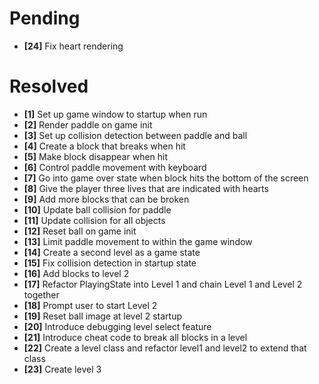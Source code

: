 # Pending #
- **[24]** Fix heart rendering 

# Resolved #

- **[1]** Set up game window to startup when run
- **[2]** Render paddle on game init
- **[3]** Set up collision detection between paddle and ball
- **[4]** Create a block that breaks when hit
- **[5]** Make block disappear when hit
- **[6]** Control paddle movement with keyboard
- **[7]** Go into game over state when block hits the bottom of the screen
- **[8]** Give the player three lives that are indicated with hearts
- **[9]** Add more blocks that can be broken
- **[10]** Update ball collision for paddle
- **[11]** Update collision for all objects 
- **[12]** Reset ball on game init
- **[13]** Limit paddle movement to within the game window
- **[14]** Create a second level as a game state
- **[15]** Fix collision detection in startup state
- **[16]** Add blocks to level 2 
- **[17]** Refactor PlayingState into Level 1 and chain Level 1 and Level 2 together
- **[18]** Prompt user to start Level 2
- **[19]** Reset ball image at level 2 startup
- **[20]** Introduce debugging level select feature
- **[21]** Introduce cheat code to break all blocks in a level
- **[22]** Create a level class and refactor level1 and level2 to extend that class
- **[23]** Create level 3
